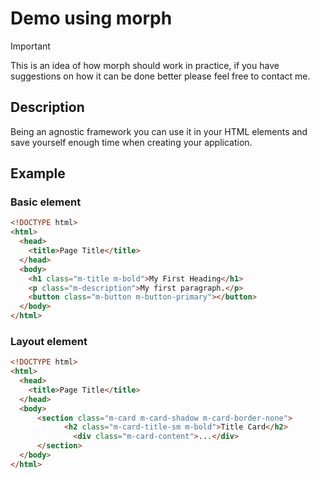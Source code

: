 # Demo using morph

> [!IMPORTANT]
> This is an idea of ​​how morph should work in practice,
> if you have suggestions on how it can be done better please feel free to contact me.

## Description

Being an agnostic framework you can use it in your HTML elements and save yourself enough time when creating your application.

## Example

### Basic element

```html
<!DOCTYPE html>
<html>
  <head>
    <title>Page Title</title>
  </head>
  <body>
    <h1 class="m-title m-bold">My First Heading</h1>
    <p class="m-description">My first paragraph.</p>
    <button class="m-button m-button-primary"></button>
  </body>
</html>
```


### Layout element

```html
<!DOCTYPE html>
<html>
  <head>
    <title>Page Title</title>
  </head>
  <body>
      <section class="m-card m-card-shadow m-card-border-none">
            <h2 class="m-card-title-sm m-bold">Title Card</h2>
              <div class="m-card-content">...</div>
      </section>
  </body>
</html>
```

